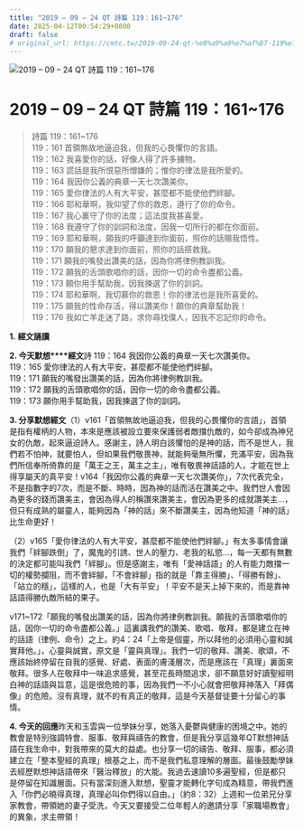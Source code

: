 ```yaml
---
title: "2019 – 09 – 24 QT 詩篇 119：161~176"
date: 2025-04-12T00:54:29+0800
draft: false
# original_url: https://cmtc.tw/2019-09-24-qt-%e8%a9%a9%e7%af%87-119%ef%bc%9a161176
---
```


![2019 – 09 – 24 QT 詩篇 119：161~176](/images/qt.jpg   "2019 – 09 – 24 QT 詩篇 119：161~176")

# 2019 – 09 – 24 QT 詩篇 119：161~176

> 詩篇 119：161~176  
> 119：161 首領無故地逼迫我，但我的心畏懼你的言語。  
> 119：162 我喜愛你的話，好像人得了許多擄物。  
> 119：163 謊話是我所恨惡所憎嫌的；惟你的律法是我所愛的。  
> 119：164 我因你公義的典章一天七次讚美你。  
> 119：165 愛你律法的人有大平安，甚麼都不能使他們絆腳。  
> 119：166 耶和華啊，我仰望了你的救恩，遵行了你的命令。  
> 119：167 我心裏守了你的法度；這法度我甚喜愛。  
> 119：168 我遵守了你的訓詞和法度，因我一切所行的都在你面前。  
> 119：169 耶和華啊，願我的呼籲達到你面前，照你的話賜我悟性。  
> 119：170 願我的懇求達到你面前，照你的話搭救我。  
> 119：171 願我的嘴發出讚美的話，因為你將律例教訓我。  
> 119：172 願我的舌頭歌唱你的話，因你一切的命令盡都公義。  
> 119：173 願你用手幫助我，因我揀選了你的訓詞。  
> 119：174 耶和華啊，我切慕你的救恩！你的律法也是我所喜愛的。  
> 119：175 願我的性命存活，得以讚美你！願你的典章幫助我！  
> 119：176 我如亡羊走迷了路，求你尋找僕人，因我不忘記你的命令。

**1.** **經文誦讀**

**2. 今天默想****經文**詩 119：164 我因你公義的典章一天七次讚美你。  
119：165 愛你律法的人有大平安，甚麼都不能使他們絆腳。  
119：171 願我的嘴發出讚美的話，因為你將律例教訓我。  
119：172 願我的舌頭歌唱你的話，因你一切的命令盡都公義。  
119：173 願你用手幫助我，因我揀選了你的訓詞。

**3. 分享默想經文**（1）v161「首領無故地逼迫我，但我的心畏懼你的言語」，首領是指有權柄的人物，本來是應該被設立要來保護弱者敵擋仇敵的，如今卻成為神兒女的仇敵，起來逼迫詩人。感謝主，詩人明白該懼怕的是神的話，而不是世人，我們若不怕神，就要怕人，但如果我們敬畏神，就能夠毫無所懼，充滿平安，因為我們所信奉所倚靠的是「萬王之王，萬主之主」，唯有敬畏神話語的人，才能在世上得享屬天的真平安！v164「我因你公義的典章一天七次讚美你」，7次代表完全，不是指數字的7次，而是不斷、時時，因為神的話而活在讚美之中。我們世人會因為更多的錢而讚美主，會因為得人的稱讚來讚美主，會因為更多的成就讚美主…，但只有成熟的屬靈人，能夠因為「神的話」來不斷讚美主，因為他知道「神的話」比生命更好！

（2）v165「愛你律法的人有大平安，甚麼都不能使他們絆腳。」有太多事情會讓我們「絆腳跌倒」了，魔鬼的引誘、世人的壓力、老我的私慾…，每一天都有無數的決定都可能叫我們「絆腳」。但是感謝主，唯有「愛神話語」的人有能力敵擋一切的權勢攔阻，而不會絆腳，「不會絆腳」指的就是「靠主得勝」、「得勝有餘」、「站立的穩」，這樣的人，也是「大有平安」！平安不是天上掉下來的，而是靠神話語得勝仇敵所結的果子。

v171~172「願我的嘴發出讚美的話，因為你將律例教訓我。願我的舌頭歌唱你的話，因你一切的命令盡都公義。」這裏講我們的讚美、歌唱、敬拜，都是建立在神的話語（律例、命令）之上。約4：24「上帝是個靈，所以拜他的必須用心靈和誠實拜他。」，心靈與誠實，原文是「靈與真理」。我們一切的敬拜、讚美、歌頌，不應該始終停留在自我的感覺、好處、表面的膚淺層次，而是應該在「真理」裏面來敬拜。很多人在敬拜中一味追求感覺，甚至花長時間追求，卻不願意好好讀聖經明白神的話語與旨意，這是很危險的事，因為我們一不小心就會把敬拜神落入「拜偶像」的危險。沒有真理，就不的有真正的敬拜，這是今天基督徒要十分留心的事情。

**4. 今天的回應**昨天和玉雲與一位學妹分享，她落入憂鬱與健康的困境之中。她的教會是特別強調特會、服事、敬拜與禱告的教會，但是我分享這幾年QT默想神話語在我生命中，對我帶來的莫大的益處。也分享一切的禱告、敬拜、服事，都必須建立在「整本聖經的真理」根基之上，而不是我們私意理解的層面。最後鼓勵學妹去經歷默想神話語帶來「醫治釋放」的大能。我過去速讀10多遍聖經，但是都只是停留在知識層面。只有當深刻進入默想，聖靈才能轉化字句成為精意，帶我們進入「你們必曉得真理，真理必叫你們得以自由。」（約8：32）上週和一位弟兄分享家教會，帶領她的妻子受洗，今天又要接受二位年輕人的邀請分享「家職場教會」的異象，求主帶領！